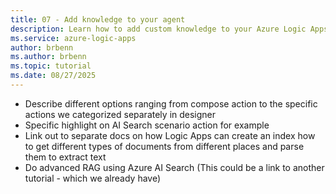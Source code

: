 ```yaml
---
title: 07 - Add knowledge to your agent
description: Learn how to add custom knowledge to your Azure Logic Apps workflows and agents.
ms.service: azure-logic-apps
author: brbenn
ms.author: brbenn
ms.topic: tutorial
ms.date: 08/27/2025
---
```


- Describe different options ranging from compose action to the specific actions we categorized separately in designer
- Specific highlight on AI Search scenario action for example
- Link out to separate docs on how Logic Apps can create an index
how to get different types of documents from different places and parse them to extract text
- Do advanced RAG using Azure AI Search (This could be a link to another tutorial - which we already have)
